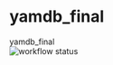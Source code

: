 # yamdb_final
yamdb_final  
![workflow status](https://github.com/Alpensin/yamdb_final/actions/workflows/yamdb_workflow.yml/badge.svg)